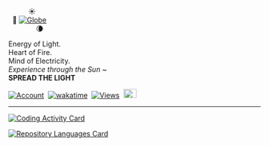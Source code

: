 &nbsp;&nbsp;&nbsp;&nbsp;&nbsp;&nbsp;&nbsp;&nbsp;&nbsp;&nbsp;☀️<br />
&nbsp;&nbsp;🌠&nbsp;[![Globe](https://github.githubassets.com/images/icons/emoji/unicode/1f30d.png)][website]<br />
&nbsp;&nbsp;&nbsp;&nbsp;&nbsp;&nbsp;&nbsp;&nbsp;&nbsp;&nbsp;&nbsp;&nbsp;&nbsp;&nbsp;🌘

Energy of Light.<br/>
Heart of Fire.<br/>
Mind of Electricity.<br/>
<i>Experience through the Sun</i>&nbsp;~<br/>
<b>SPREAD THE LIGHT</b>

[![Account](https://img.shields.io/badge/account-kenny--kvibe-04A8C3.svg?style=flat&logo=github&cacheSeconds=86400)](https://github.com/badges/shields)
&nbsp;[![wakatime](https://wakatime.com/badge/user/f517534f-1f47-4dbc-aee9-321646e69b44.svg)][wakatime-profile]
&nbsp;[![Views](https://komarev.com/ghpvc/?username=kenny-kvibe&color=3818C3&style=flat&label=views)](https://github.com/antonkomarev/github-profile-views-counter)
&nbsp;[<img width="26" height="18" alt="ko-fi" title="Buy me coffee" src="https://storage.ko-fi.com/cdn/nav-logo-stroke.png" />](https://ko-fi.com/A0A6RICME)

---

[![Coding Activity Card](https://github-readme-stats.vercel.app/api/wakatime?username=kennykvibe&layout=compact&line_height=26&langs_count=28&title_color=00BDD7&text_color=F1F1F1&icon_color=00BDD7&bg_color=40,0E1217,00353D,1C3D58&hide_border=true&cache_seconds=3600&border_radius=5&custom_title=Coding+Activity+%28WakaTime%29)][wakatime-profile]

<!--
[![GitHub Statistics Card](https://github-readme-stats.vercel.app/api?username=kenny-kvibe&include_all_commits=true&disable_animations=false&line_height=26&title_color=00BDD7&text_color=F1F1F1&icon_color=00BDD7&bg_color=40,0E1217,00353D,1C3D58&show_icons=true&hide=stars&hide_border=true&cache_seconds=3600&locale=en&border_radius=5&custom_title=GitHub+Statistics)][readme-stats-repo]
-->

[![Repository Languages Card](https://github-readme-stats.vercel.app/api/top-langs/?username=kenny-kvibe&langs_count=14&layout=compact&card_width=445&exclude_repo=kenny-kvibe&title_color=00BDD7&text_color=F1F1F1&icon_color=00BDD7&bg_color=40,0E1217,00353D,1C3D58&hide_border=true&cache_seconds=3600&locale=en&border_radius=5&custom_title=Repository+Languages)][readme-stats-repo]

[website]: https://kvibe.pro
[wakatime-profile]: https://wakatime.com/@kennykvibe
[readme-stats-repo]: https://github.com/anuraghazra/github-readme-stats

